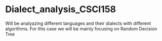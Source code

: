 # Dialect_analysis_CSCI158
Will be analyazing different languages and their dialects with different algorithms. For this case we will be mainly focusing on Random Decision Tree
